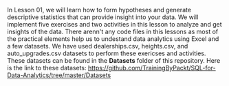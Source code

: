 In Lesson 01, we will learn how to form hypotheses and generate descriptive statistics that can provide insight into your data. We will implement five exercises and two activities in this lesson to analyze and get insights of the data. There arenn't any code files in this lessons as most of the practical elements help us to undestand data analytics using Excel and a few datasets. We have used dealerships.csv, heights.csv, and auto_upgrades.csv datasets to perform these exericses and activities. These datasets can be found in the **Datasets** folder of this repository. Here is the link to these datasets: https://github.com/TrainingByPackt/SQL-for-Data-Analytics/tree/master/Datasets
